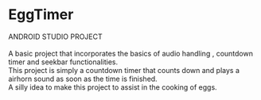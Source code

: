 # EggTimer
ANDROID STUDIO PROJECT 
<br><br>
A basic project that incorporates the basics of audio handling , countdown timer and seekbar functionalities.
<br>
This project is simply a countdown timer that counts down and plays a airhorn sound as soon as the time is finished.
<br>
A silly idea to make this project to assist in the cooking of eggs.
